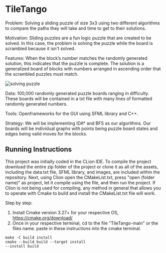 # TileTango

Problem: Solving a sliding puzzle of size 3x3 using two different algorithms to compare the paths they will take and time to get to their solutions.

Motivation: Sliding puzzles are a fun logic puzzle that are created to be solved. In this case, the problem is solving the puzzle while the board is scrambled because it isn't solved.

Features: When the block’s number matches the randomly generated solution, this indicates that the puzzle is complete. The solution is a generalized board of blocks with numbers arranged in ascending order that the scrambled puzzles must match.

![solving puzzle](https://github.com/user-attachments/assets/b4bab71c-9ed4-47fe-a995-4841de4a660b)


Data: 100,000 randomly generated puzzle boards ranging in difficulty. These boards will be contained in a txt file with many lines of formatted randomly generated numbers.

Tools: Openframeworks for the GUI using SFML library and C++.

Strategy: We will be implementing IDA* and BFS as our algorithms. Our boards will be individual graphs with points being puzzle board states and edges being valid moves for the blocks.


## Running Instructions

This project was initially coded in the CLion IDE. To compile the project download the entire zip folder of the project or clone it as all of the assets, including the data.txt file, SFML library, and images, are included within the repository. 
Next, using Clion open the CMakeList.txt, press "open (folder name)" as project, let it compile using the file, and then run the project.
If Clion is not being used for compiling, any method in general that allows you to operate with Cmake to build and install the CMakeList.txt file will work.

Step by step:
1. Install Cmake version 3.27+ for your respective OS, https://cmake.org/download/ 
2. Once in your respective terminal, cd to the file "TileTango-main" or the files name. paste in these instructions into the cmake terminal.
```
make -C build install
cmake --build build --target install
--install build
```

